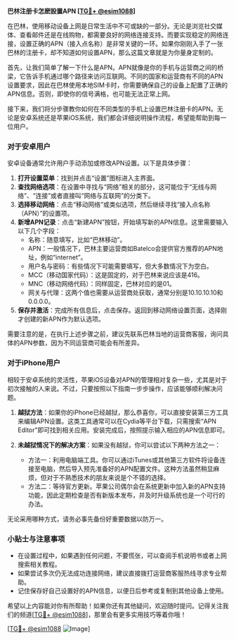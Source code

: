 **巴林注册卡怎麽設置APN [[TG💪+ @esim1088](https://t.me/s/esim1088)]**

在巴林，使用移动设备上网是日常生活中不可或缺的一部分。无论是浏览社交媒体、查看邮件还是在线购物，都需要良好的网络连接支持。而要实现稳定的网络连接，设置正确的APN（接入点名称）是非常关键的一环。如果你刚刚入手了一张巴林的注册卡，却不知道如何设置APN，那么这篇文章就是为你量身定制的。

首先，让我们简单了解一下什么是APN。APN就像是你的手机与运营商之间的桥梁，它告诉手机通过哪个路径来访问互联网。不同的国家和运营商有不同的APN设置要求，因此在巴林使用本地SIM卡时，你需要确保自己的设备上配置了正确的APN信息。否则，即使你的信号满格，也可能无法正常上网。

接下来，我们将分步骤教你如何在不同类型的手机上设置巴林注册卡的APN。无论是安卓系统还是苹果iOS系统，我们都会详细说明操作流程，希望能帮助到每一位用户。

### 对于安卓用户

安卓设备通常允许用户手动添加或修改APN设置。以下是具体步骤：

1. **打开设置菜单**：找到并点击“设置”图标进入主界面。
2. **查找网络选项**：在设置中寻找与“网络”相关的部分，这可能位于“无线与网络”、“连接”或者直接叫“网络与互联网”的分类下。
3. **选择移动网络**：点击“移动网络”或类似选项，然后继续寻找“接入点名称（APN）”的设置项。
4. **新增APN记录**：点击“新建APN”按钮，开始填写新的APN信息。这里需要输入以下几个字段：
   - 名称：随意填写，比如“巴林移动”。
   - APN：一般情况下，巴林主要运营商如Batelco会提供官方推荐的APN地址，例如“internet”。
   - 用户名与密码：有些情况下可能需要填写，但大多数情况下为空白。
   - MCC（移动国家代码）：这是固定的，对于巴林来说应该是416。
   - MNC（移动网络代码）：同样固定，巴林对应的是01。
   - 网关与代理：这两个值也需要从运营商处获取，通常分别是10.10.10.10和0.0.0.0。
5. **保存并激活**：完成所有信息后，点击保存。返回到移动网络设置页面，选择刚才创建的新APN作为默认选项。

需要注意的是，在执行上述步骤之前，建议先联系巴林当地的运营商客服，询问具体的APN参数，因为不同运营商可能会有所差异。

### 对于iPhone用户

相较于安卓系统的灵活性，苹果iOS设备对APN的管理相对复杂一些，尤其是对于初次接触的人来说。不过，只要按照以下指南一步步操作，应该能够顺利解决问题。

1. **越狱方法**：如果你的iPhone已经越狱，那么恭喜你，可以直接安装第三方工具来编辑APN设置。这类工具通常可以在Cydia等平台下载，只需搜索“APN Editor”即可找到相关应用。安装完成后，按照提示输入相应的APN信息即可。
   
2. **未越狱情况下的解决方案**：如果没有越狱，你可以尝试以下两种方法之一：
   - 方法一：利用电脑端工具。你可以通过iTunes或其他第三方软件将设备连接至电脑，然后导入预先准备好的APN配置文件。这种方法虽然稍显麻烦，但对于不熟悉技术的朋友来说是个不错的选择。
   - 方法二：等待官方更新。苹果公司偶尔会在系统更新中加入新的APN支持功能，因此定期检查是否有新版本发布，并及时升级系统也是一个可行的办法。

无论采用哪种方式，请务必事先备份好重要数据以防万一。

### 小贴士与注意事项

- 在设置过程中，如果遇到任何问题，不要慌张，可以查阅手机说明书或者上网搜索相关教程。
- 如果尝试多次仍无法成功连接网络，建议直接拨打运营商客服热线寻求专业帮助。
- 记住保存好自己设置好的APN信息，以便日后参考或复制到其他设备上使用。

希望以上内容能对你有所帮助！如果你还有其他疑问，欢迎随时提问。记得关注我们的频道[[TG💪+ @esim1088](https://t.me/s/esim1088)]，那里会有更多实用技巧等着你哦！

[[TG💪+ @esim1088](https://t.me/s/esim1088) ![Image](https://i.postimg.cc/4NQfJmqS/Snipaste-2025-05-13-00-14-12.png)]